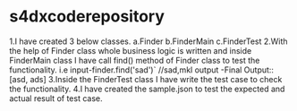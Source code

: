 # s4dxcoderepository
1.I have created 3 below classes.
a.Finder
b.FinderMain
c.FinderTest
2.With the help of Finder class whole business logic is written and inside FinderMain class I have call find() method of Finder class to test the functionality.
i.e input-finder.find('sad')` //sad,mkl
output -Final Output::[asd, ads]
3.Inside the FinderTest class I have write the test case to check the functionality.
4.I have created the sample.json to test the expected and actual result of test case.
